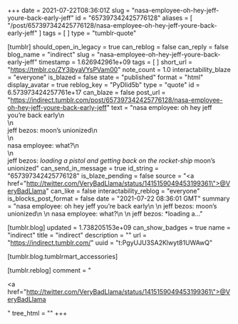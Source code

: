 +++
date = 2021-07-22T08:36:01Z
slug = "nasa-employee-oh-hey-jeff-youre-back-early-jeff"
id = "657397342425776128"
aliases = [ "/post/657397342425776128/nasa-employee-oh-hey-jeff-youre-back-early-jeff" ]
tags = [ ]
type = "tumblr-quote"

[tumblr]
should_open_in_legacy = true
can_reblog = false
can_reply = false
blog_name = "indirect"
slug = "nasa-employee-oh-hey-jeff-youre-back-early-jeff"
timestamp = 1.626942961e+09
tags = [ ]
short_url = "https://tmblr.co/ZY3jbyaVYsPVam00"
note_count = 1.0
interactability_blaze = "everyone"
is_blazed = false
state = "published"
format = "html"
display_avatar = true
reblog_key = "PyDlid5b"
type = "quote"
id = 6.573973424257761e+17
can_blaze = false
post_url = "https://indirect.tumblr.com/post/657397342425776128/nasa-employee-oh-hey-jeff-youre-back-early-jeff"
text = "nasa employee: oh hey jeff you’re back early\n<br/>\n<br/>jeff bezos: moon’s unionized\n<br/>\n<br/>nasa employee: what?\n<br/>\n<br/>jeff bezos: *loading a pistol and getting back on the rocket-ship* moon’s unionized"
can_send_in_message = true
id_string = "657397342425776128"
is_blaze_pending = false
source = "<a href=\"http://twitter.com/VeryBadLlama/status/1415159049453199361\">@VeryBadLlama</a>"
can_like = false
interactability_reblog = "everyone"
is_blocks_post_format = false
date = "2021-07-22 08:36:01 GMT"
summary = "nasa employee: oh hey jeff you’re back early\n \n jeff bezos: moon’s unionized\n \n nasa employee: what?\n \n jeff bezos: *loading a..."

[tumblr.blog]
updated = 1.738205153e+09
can_show_badges = true
name = "indirect"
title = "indirect"
description = ""
url = "https://indirect.tumblr.com/"
uuid = "t:PgyUJU3SA2Klwyt81UWAwQ"

[tumblr.blog.tumblrmart_accessories]

[tumblr.reblog]
comment = "<p><a href=\"http://twitter.com/VeryBadLlama/status/1415159049453199361\">@VeryBadLlama</a></p>"
tree_html = ""
+++
